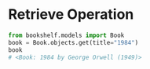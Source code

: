 # Retrieve Operation

```python
from bookshelf.models import Book
book = Book.objects.get(title="1984")
book
# <Book: 1984 by George Orwell (1949)>
